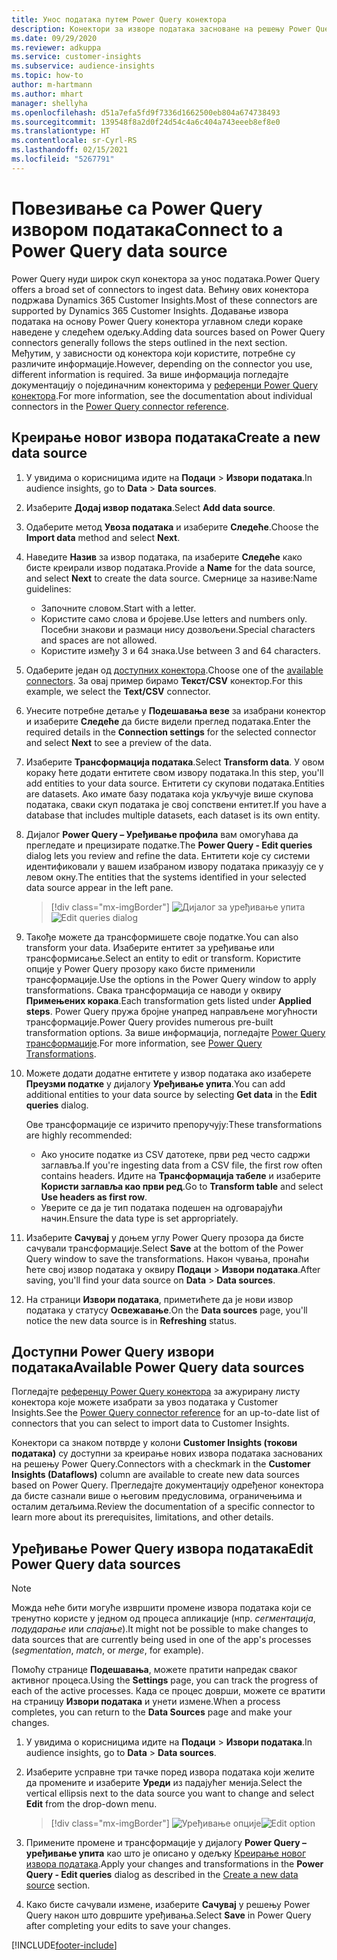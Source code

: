 ```yaml
---
title: Унос података путем Power Query конектора
description: Конектори за изворе података засноване на решењу Power Query.
ms.date: 09/29/2020
ms.reviewer: adkuppa
ms.service: customer-insights
ms.subservice: audience-insights
ms.topic: how-to
author: m-hartmann
ms.author: mhart
manager: shellyha
ms.openlocfilehash: d51a7efa5fd9f7336d1662500eb804a674738493
ms.sourcegitcommit: 139548f8a2d0f24d54c4a6c404a743eeeb8ef8e0
ms.translationtype: HT
ms.contentlocale: sr-Cyrl-RS
ms.lasthandoff: 02/15/2021
ms.locfileid: "5267791"
---
```

# <a name="connect-to-a-power-query-data-source"></a><span data-ttu-id="4220c-103">Повезивање са Power Query извором података</span><span class="sxs-lookup"><span data-stu-id="4220c-103">Connect to a Power Query data source</span></span>

<span data-ttu-id="4220c-104">Power Query нуди широк скуп конектора за унос података.</span><span class="sxs-lookup"><span data-stu-id="4220c-104">Power Query offers a broad set of connectors to ingest data.</span></span> <span data-ttu-id="4220c-105">Већину ових конектора подржава Dynamics 365 Customer Insights.</span><span class="sxs-lookup"><span data-stu-id="4220c-105">Most of these connectors are supported by Dynamics 365 Customer Insights.</span></span> <span data-ttu-id="4220c-106">Додавање извора података на основу Power Query конектора углавном следи кораке наведене у следећем одељку.</span><span class="sxs-lookup"><span data-stu-id="4220c-106">Adding data sources based on Power Query connectors generally follows the steps outlined in the next section.</span></span> <span data-ttu-id="4220c-107">Међутим, у зависности од конектора који користите, потребне су различите информације.</span><span class="sxs-lookup"><span data-stu-id="4220c-107">However, depending on the connector you use, different information is required.</span></span> <span data-ttu-id="4220c-108">За више информација погледајте документацију о појединачним конекторима у [референци Power Query конектора](https://docs.microsoft.com/power-query/connectors/).</span><span class="sxs-lookup"><span data-stu-id="4220c-108">For more information, see the documentation about individual connectors in the [Power Query connector reference](https://docs.microsoft.com/power-query/connectors/).</span></span>

## <a name="create-a-new-data-source"></a><span data-ttu-id="4220c-109">Креирање новог извора података</span><span class="sxs-lookup"><span data-stu-id="4220c-109">Create a new data source</span></span>

1. <span data-ttu-id="4220c-110">У увидима о корисницима идите на **Подаци** > **Извори података**.</span><span class="sxs-lookup"><span data-stu-id="4220c-110">In audience insights, go to **Data** > **Data sources**.</span></span>

1. <span data-ttu-id="4220c-111">Изаберите **Додај извор података**.</span><span class="sxs-lookup"><span data-stu-id="4220c-111">Select **Add data source**.</span></span>

1. <span data-ttu-id="4220c-112">Одаберите метод **Увоза података** и изаберите **Следеће**.</span><span class="sxs-lookup"><span data-stu-id="4220c-112">Choose the **Import data** method and select **Next**.</span></span>

1. <span data-ttu-id="4220c-113">Наведите **Назив** за извор података, па изаберите **Следеће** како бисте креирали извор података.</span><span class="sxs-lookup"><span data-stu-id="4220c-113">Provide a **Name** for the data source, and select **Next** to create the data source.</span></span> <span data-ttu-id="4220c-114">Смернице за називе:</span><span class="sxs-lookup"><span data-stu-id="4220c-114">Name guidelines:</span></span> 
   - <span data-ttu-id="4220c-115">Започните словом.</span><span class="sxs-lookup"><span data-stu-id="4220c-115">Start with a letter.</span></span>
   - <span data-ttu-id="4220c-116">Користите само слова и бројеве.</span><span class="sxs-lookup"><span data-stu-id="4220c-116">Use letters and numbers only.</span></span> <span data-ttu-id="4220c-117">Посебни знакови и размаци нису дозвољени.</span><span class="sxs-lookup"><span data-stu-id="4220c-117">Special characters and spaces are not allowed.</span></span>
   - <span data-ttu-id="4220c-118">Користите између 3 и 64 знака.</span><span class="sxs-lookup"><span data-stu-id="4220c-118">Use between 3 and 64 characters.</span></span>

1. <span data-ttu-id="4220c-119">Одаберите један од [доступних конектора](#available-power-query-data-sources).</span><span class="sxs-lookup"><span data-stu-id="4220c-119">Choose one of the [available connectors](#available-power-query-data-sources).</span></span> <span data-ttu-id="4220c-120">За овај пример бирамо **Текст/CSV** конектор.</span><span class="sxs-lookup"><span data-stu-id="4220c-120">For this example, we select the **Text/CSV** connector.</span></span>

1. <span data-ttu-id="4220c-121">Унесите потребне детаље у **Подешавања везе** за изабрани конектор и изаберите **Следеће** да бисте видели преглед података.</span><span class="sxs-lookup"><span data-stu-id="4220c-121">Enter the required details in the **Connection settings** for the selected connector and select **Next** to see a preview of the data.</span></span>

1. <span data-ttu-id="4220c-122">Изаберите **Трансформација података**.</span><span class="sxs-lookup"><span data-stu-id="4220c-122">Select **Transform data**.</span></span> <span data-ttu-id="4220c-123">У овом кораку ћете додати ентитете свом извору података.</span><span class="sxs-lookup"><span data-stu-id="4220c-123">In this step, you'll add entities to your data source.</span></span> <span data-ttu-id="4220c-124">Ентитети су скупови података.</span><span class="sxs-lookup"><span data-stu-id="4220c-124">Entities are datasets.</span></span> <span data-ttu-id="4220c-125">Ако имате базу података која укључује више скупова података, сваки скуп података је свој сопствени ентитет.</span><span class="sxs-lookup"><span data-stu-id="4220c-125">If you have a database that includes multiple datasets, each dataset is its own entity.</span></span>

1. <span data-ttu-id="4220c-126">Дијалог **Power Query – Уређивање профила** вам омогућава да прегледате и прецизирате податке.</span><span class="sxs-lookup"><span data-stu-id="4220c-126">The **Power Query - Edit queries** dialog lets you review and refine the data.</span></span> <span data-ttu-id="4220c-127">Ентитети које су системи идентификовали у вашем изабраном извору података приказују се у левом окну.</span><span class="sxs-lookup"><span data-stu-id="4220c-127">The entities that the systems identified in your selected data source appear in the left pane.</span></span>

   > [!div class="mx-imgBorder"]
   > <span data-ttu-id="4220c-128">![Дијалог за уређивање упита](media/data-manager-configure-edit-queries.png "Дијалог за уређивање упита")</span><span class="sxs-lookup"><span data-stu-id="4220c-128">![Edit queries dialog](media/data-manager-configure-edit-queries.png "Edit queries dialog")</span></span>

1. <span data-ttu-id="4220c-129">Такође можете да трансформишете своје податке.</span><span class="sxs-lookup"><span data-stu-id="4220c-129">You can also transform your data.</span></span> <span data-ttu-id="4220c-130">Изаберите ентитет за уређивање или трансформисање.</span><span class="sxs-lookup"><span data-stu-id="4220c-130">Select an entity to edit or transform.</span></span> <span data-ttu-id="4220c-131">Користите опције у Power Query прозору како бисте применили трансформације.</span><span class="sxs-lookup"><span data-stu-id="4220c-131">Use the options in the Power Query window to apply transformations.</span></span> <span data-ttu-id="4220c-132">Свака трансформација се наводи у оквиру **Примењених корака**.</span><span class="sxs-lookup"><span data-stu-id="4220c-132">Each transformation gets listed under **Applied steps**.</span></span> <span data-ttu-id="4220c-133">Power Query пружа бројне унапред направљене могућности трансформације.</span><span class="sxs-lookup"><span data-stu-id="4220c-133">Power Query provides numerous pre-built transformation options.</span></span> <span data-ttu-id="4220c-134">За више информација, погледајте [Power Query трансформације](https://docs.microsoft.com/power-query/power-query-what-is-power-query#transformations).</span><span class="sxs-lookup"><span data-stu-id="4220c-134">For more information, see [Power Query Transformations](https://docs.microsoft.com/power-query/power-query-what-is-power-query#transformations).</span></span>

1. <span data-ttu-id="4220c-135">Можете додати додатне ентитете у извор података ако изаберете **Преузми податке** у дијалогу **Уређивање упита**.</span><span class="sxs-lookup"><span data-stu-id="4220c-135">You can add additional entities to your data source by selecting **Get data** in the **Edit queries** dialog.</span></span>

   <span data-ttu-id="4220c-136">Ове трансформације се изричито препоручују:</span><span class="sxs-lookup"><span data-stu-id="4220c-136">These transformations are highly recommended:</span></span>

   - <span data-ttu-id="4220c-137">Ако уносите податке из CSV датотеке, први ред често садржи заглавља.</span><span class="sxs-lookup"><span data-stu-id="4220c-137">If you're ingesting data from a CSV file, the first row often contains headers.</span></span> <span data-ttu-id="4220c-138">Идите на **Трансформација табеле** и изаберите **Користи заглавља као први ред**.</span><span class="sxs-lookup"><span data-stu-id="4220c-138">Go to **Transform table** and select **Use headers as first row**.</span></span>
   - <span data-ttu-id="4220c-139">Уверите се да је тип података подешен на одговарајући начин.</span><span class="sxs-lookup"><span data-stu-id="4220c-139">Ensure the data type is set appropriately.</span></span>

1. <span data-ttu-id="4220c-140">Изаберите **Сачувај** у доњем углу Power Query прозора да бисте сачували трансформације.</span><span class="sxs-lookup"><span data-stu-id="4220c-140">Select **Save** at the bottom of the Power Query window to save the transformations.</span></span> <span data-ttu-id="4220c-141">Након чувања, пронаћи ћете свој извор података у оквиру **Подаци** > **Извори података**.</span><span class="sxs-lookup"><span data-stu-id="4220c-141">After saving, you'll find your data source on **Data** > **Data sources**.</span></span>

1. <span data-ttu-id="4220c-142">На страници **Извори података**, приметићете да је нови извор података у статусу **Освежавање**.</span><span class="sxs-lookup"><span data-stu-id="4220c-142">On the **Data sources** page, you'll notice the new data source is in **Refreshing** status.</span></span>

## <a name="available-power-query-data-sources"></a><span data-ttu-id="4220c-143">Доступни Power Query извори података</span><span class="sxs-lookup"><span data-stu-id="4220c-143">Available Power Query data sources</span></span>

<span data-ttu-id="4220c-144">Погледајте [референцу Power Query конектора](https://docs.microsoft.com/power-query/connectors/) за ажурирану листу конектора које можете изабрати за увоз података у Customer Insights.</span><span class="sxs-lookup"><span data-stu-id="4220c-144">See the [Power Query connector reference](https://docs.microsoft.com/power-query/connectors/) for an up-to-date list of connectors that you can select to import data to Customer Insights.</span></span> 

<span data-ttu-id="4220c-145">Конектори са знаком потврде у колони **Customer Insights (токови података)** су доступни за креирање нових извора података заснованих на решењу Power Query.</span><span class="sxs-lookup"><span data-stu-id="4220c-145">Connectors with a checkmark in the **Customer Insights (Dataflows)** column are available to create new data sources based on Power Query.</span></span> <span data-ttu-id="4220c-146">Прегледајте документацију одређеног конектора да бисте сазнали више о његовим предусловима, ограничењима и осталим детаљима.</span><span class="sxs-lookup"><span data-stu-id="4220c-146">Review the documentation of a specific connector to learn more about its prerequisites, limitations, and other details.</span></span>

## <a name="edit-power-query-data-sources"></a><span data-ttu-id="4220c-147">Уређивање Power Query извора података</span><span class="sxs-lookup"><span data-stu-id="4220c-147">Edit Power Query data sources</span></span>

> [!NOTE]
> <span data-ttu-id="4220c-148">Можда неће бити могуће извршити промене извора података који се тренутно користе у једном од процеса апликације (нпр. *сегментација*, *подударање* или *спајање*).</span><span class="sxs-lookup"><span data-stu-id="4220c-148">It might not be possible to make changes to data sources that are currently being used in one of the app's processes (*segmentation*, *match*, or *merge*, for example).</span></span> 
>
> <span data-ttu-id="4220c-149">Помоћу странице **Подешавања**, можете пратити напредак сваког активног процеса.</span><span class="sxs-lookup"><span data-stu-id="4220c-149">Using the **Settings** page, you can track the progress of each of the active processes.</span></span> <span data-ttu-id="4220c-150">Када се процес доврши, можете се вратити на страницу **Извори података** и унети измене.</span><span class="sxs-lookup"><span data-stu-id="4220c-150">When a process completes, you can return to the **Data Sources** page and make your changes.</span></span>

1. <span data-ttu-id="4220c-151">У увидима о корисницима идите на **Подаци** > **Извори података**.</span><span class="sxs-lookup"><span data-stu-id="4220c-151">In audience insights, go to **Data** > **Data sources**.</span></span>

2. <span data-ttu-id="4220c-152">Изаберите усправне три тачке поред извора података који желите да промените и изаберите **Уреди** из падајућег менија.</span><span class="sxs-lookup"><span data-stu-id="4220c-152">Select the vertical ellipsis next to the data source you want to change and select **Edit** from the drop-down menu.</span></span>

   > [!div class="mx-imgBorder"]
   > <span data-ttu-id="4220c-153">![Уређивање опције](media/edit-option-data-sources.png "Уређивање опције")</span><span class="sxs-lookup"><span data-stu-id="4220c-153">![Edit option](media/edit-option-data-sources.png "Edit option")</span></span>

3. <span data-ttu-id="4220c-154">Примените промене и трансформације у дијалогу **Power Query – уређивање упита** као што је описано у одељку [Креирање новог извора података](#create-a-new-data-source).</span><span class="sxs-lookup"><span data-stu-id="4220c-154">Apply your changes and transformations in the **Power Query - Edit queries** dialog as described in the [Create a new data source](#create-a-new-data-source) section.</span></span>

4. <span data-ttu-id="4220c-155">Како бисте сачували измене, изаберите **Сачувај** у решењу Power Query након што довршите уређивања.</span><span class="sxs-lookup"><span data-stu-id="4220c-155">Select **Save** in Power Query after completing your edits to save your changes.</span></span>


[!INCLUDE[footer-include](../includes/footer-banner.md)]